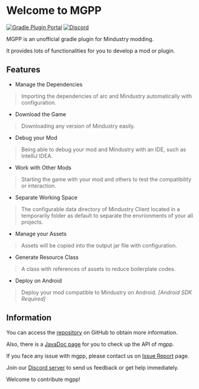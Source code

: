 # Welcome to MGPP
[![Gradle Plugin Portal](https://img.shields.io/gradle-plugin-portal/v/io.github.liplum.mgpp?color=02303a&label=Gradle%20Plugin&logo=Gradle&style=for-the-badge)](https://plugins.gradle.org/plugin/io.github.liplum.mgpp) [![Discord](https://img.shields.io/discord/937228972041842718?color=b5e853&label=Discord&logo=Discord&style=for-the-badge)](https://discord.gg/3Hrep3WtUz)

MGPP is an unofficial gradle plugin for Mindustry modding.

It provides lots of functionalities for you to develop a mod or plugin.

## Features
- Manage the Dependencies
> Importing the dependencies of arc and Mindustry automatically with configuration.

- Download the Game
> Downloading any version of Mindustry easily.

- Debug your Mod
> Being able to debug your mod and Mindustry with an IDE, such as IntelliJ IDEA.

- Work with Other Mods
> Starting the game with your mod and others to test the compatibility or interaction.

- Separate Working Space
> The configurable data directory of Mindustry Client located in a temporarily folder as default to separate the envrionments of your all projects.

- Manage your Assets
> Assets will be copied into the output jar file with configuration.

- Generate Resource Class
> A class with references of assets to reduce boilerplate codes.

- Deploy on Android
> Deploy your mod compatible to Mindustry on Android. *[Android SDK Required]*

## Information
You can access the [repository](https://github.com/PlumyGame/mgpp) on GitHub to obtain more information.

Also, there is a [JavaDoc page](https://plumygame.github.io/mgppDoc/index.html) for you to check up the API of mgpp.

If you face any issue with mgpp, please contact us on [Issue Report](https://github.com/PlumyGame/mgpp/issues) page.

Join our [Discord server](https://discord.gg/3Hrep3WtUz) to send us feedback or get help immediately.

Welcome to contribute mgpp!